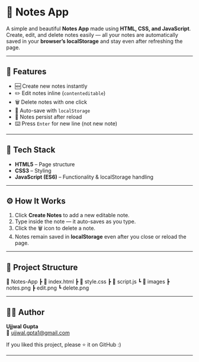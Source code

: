 # 📝 Notes App

A simple and beautiful **Notes App** made using **HTML, CSS, and JavaScript**.  
Create, edit, and delete notes easily — all your notes are automatically saved in your **browser’s localStorage** and stay even after refreshing the page.

---

## 🚀 Features

- 🆕 Create new notes instantly  
- ✏️ Edit notes inline (`contenteditable`)  
- 🗑️ Delete notes with one click  
- 💾 Auto-save with `localStorage`  
- 🔁 Notes persist after reload  
- ⌨️ Press `Enter` for new line (not new note)

---

## 🧩 Tech Stack

- **HTML5** – Page structure  
- **CSS3** – Styling  
- **JavaScript (ES6)** – Functionality & localStorage handling  

---

## ⚙️ How It Works

1. Click **Create Notes** to add a new editable note.  
2. Type inside the note — it auto-saves as you type.  
3. Click the 🗑️ icon to delete a note.  
4. Notes remain saved in **localStorage** even after you close or reload the page.

---

## 📁 Project Structure

📂 Notes-App
    ┣ 📜 index.html
    ┣ 📜 style.css
    ┣ 📜 script.js
    ┗ 📂 images
        ┣ notes.png
        ┣ edit.png
        ┗ delete.png


---

## 👨‍💻 Author

**Ujjwal Gupta**  
📧 [ujjwal.gpta1@gmail.com](mailto:ujjwal.gpta1@gmail.com)

If you liked this project, please ⭐ it on GitHub :)

---
